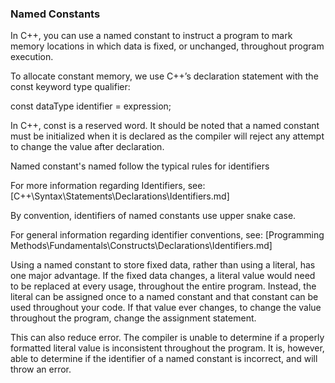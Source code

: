 ### Named Constants

In C++, you can use a named constant to instruct a program to mark memory locations in which data is fixed, or unchanged, throughout program execution.

To allocate constant memory, we use C++’s declaration statement with the const keyword type qualifier:

const dataType identifier = expression;

In C++, const is a reserved word. It should be noted that a named constant must be initialized when it is declared as the compiler will reject any attempt to change the value after declaration.

Named constant's named follow the typical rules for identifiers

For more information regarding Identifiers, see:
[C++\Syntax\Statements\Declarations\Identifiers.md]

By convention, identifiers of named constants use upper snake case.

For general information regarding identifier conventions, see:
[Programming Methods\Fundamentals\Constructs\Declarations\Identifiers.md]

Using a named constant to store fixed data, rather than using a literal, has one major advantage. If the fixed data changes, a literal value would need to be replaced at every usage, throughout the entire program. Instead, the literal can be assigned once to a named constant and that constant can be used throughout your code. If that value ever changes, to change the value throughout the program, change the assignment statement.

This can also reduce error. The compiler is unable to determine if a properly formatted literal value is inconsistent throughout the program. It is, however, able to determine if the identifier of a named constant is incorrect, and will throw an error.
